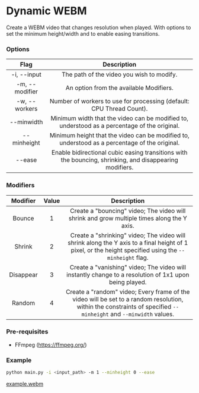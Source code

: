 # Dynamic WEBM

Create a WEBM video that changes resolution when played. With options to set the minimum height/width and to enable easing transitions.

### Options

|      Flag      |                                               Description                                               |
| :------------: | :-----------------------------------------------------------------------------------------------------: |
|  -i, --input   |                                The path of the video you wish to modify.                                |
| -m, --modifier |                                 An option from the available Modifiers.                                 |
| -w, --workers  |                  Number of workers to use for processing (default: CPU Thread Count).                   |
|   --minwidth   |      Minimum width that the video can be modified to, understood as a percentage of the original.       |
|  --minheight   |      Minimum height that the video can be modified to, understood as a percentage of the original.      |
|     --ease     | Enable bidirectional cubic easing transitions with the bouncing, shrinking, and disappearing modifiers. |

### Modifiers

| Modifier  | Value |                                                                           Description                                                                            |
| :-------: | :---: | :--------------------------------------------------------------------------------------------------------------------------------------------------------------: |
|  Bounce   |   1   |                                    Create a "bouncing" video; The video will shrink and grow multiple times along the Y axis.                                    |
|  Shrink   |   2   |      Create a "shrinking" video; The video will shrink along the Y axis to a final height of 1 pixel, or the height specified using the `--minheight` flag.      |
| Disappear |   3   |                              Create a "vanishing" video; The video will instantly change to a resolution of 1x1 upon being played.                               |
|  Random   |   4   | Create a "random" video; Every frame of the video will be set to a random resolution, within the constraints of specified `--minheight` and `--minwidth` values. |

### Pre-requisites

- FFmpeg (https://ffmpeg.org/)

### Example

```bash
python main.py -i <input_path> -m 1 --minheight 0 --ease
```

[example.webm](https://github.com/fwiko/dynamic-webm/assets/45544056/c1a1672d-85eb-414e-9ca4-488fe31f695f)
